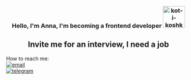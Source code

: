 <h3 align="center">Hello, I'm Anna, I'm becoming a frontend developer
<img src="https://www.gifki.org/data/media/209/kot-i-koshka-animatsionnaya-kartinka-0498.gif" border="0" alt="kot-i-koshka-animatsionnaya-kartinka-0498" /height="60">
</h3>
<h2 align="center">Invite me for an interview, I need a job</h2>



How to reach me:  
[![email](https://img.shields.io/badge/-Gmail-c14438?style=for-the-badge&logo=Gmail&logoColor=white)](mailto:a.zharova.muctr@gmail.com)  
[![telegram](https://img.shields.io/badge/-telegram-0088cc?style=for-the-badge&logo=telegram&logoColor=white)](https://t.me/zharanna)

